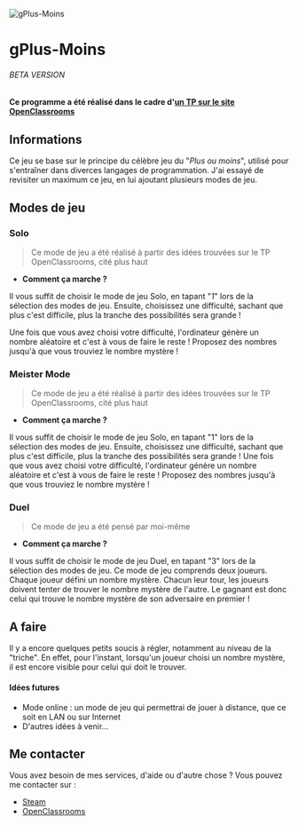 ![gPlus-Moins](https://image.noelshack.com/fichiers/2017/44/2/1509451801-gplus-or-minus.png)

# gPlus-Moins
###### *BETA VERSION*
**Ce programme a été réalisé dans le cadre d'[un TP sur le site OpenClassrooms](https://openclassrooms.com/courses/apprenez-a-programmer-en-c/tp-plus-ou-moins-votre-premier-jeu)**

## Informations
Ce jeu se base sur le principe du célèbre jeu du "*Plus ou moins*", utilisé pour s'entraîner dans diverces langages de programmation.
J'ai essayé de revisiter un maximum ce jeu, en lui ajoutant plusieurs modes de jeu.

## Modes de jeu
### Solo
> Ce mode de jeu a été réalisé à partir des idées trouvées sur le TP OpenClassrooms, cité plus haut
  * **Comment ça marche ?**
  
  Il vous suffit de choisir le mode de jeu Solo, en tapant "*1*" lors de la sélection des modes de jeu.
  Ensuite, choisissez une difficulté, sachant que plus c'est difficile, plus la tranche des possibilités sera grande !

  Une fois que vous avez choisi votre difficulté, l'ordinateur génère un nombre aléatoire et c'est à vous de faire le reste !
  Proposez des nombres jusqu'à que vous trouviez le nombre mystère !


### Meister Mode
> Ce mode de jeu a été réalisé à partir des idées trouvées sur le TP OpenClassrooms, cité plus haut
  * **Comment ça marche ?**
  
  Il vous suffit de choisir le mode de jeu Solo, en tapant "1" lors de la sélection des modes de jeu. Ensuite, choisissez une difficulté, sachant que plus c'est difficile, plus la tranche des possibilités sera grande !
  Une fois que vous avez choisi votre difficulté, l'ordinateur génère un nombre aléatoire et c'est à vous de faire le reste !                         Proposez des nombres jusqu'à que vous trouviez le nombre mystère !



### Duel
> Ce mode de jeu a été pensé par moi-même
  * **Comment ça marche ?**
  
  Il vous suffit de choisir le mode de jeu Duel, en tapant "3" lors de la sélection des modes de jeu. Ce mode de jeu comprends deux joueurs. Chaque joueur défini un nombre mystère. Chacun leur tour, les joueurs doivent tenter de trouver le nombre mystère de l'autre. Le gagnant est donc celui qui trouve le nombre mystère de son adversaire en premier !

## A faire
Il y a encore quelques petits soucis à régler, notamment au niveau de la "triche". En effet, pour l'instant, lorsqu'un joueur choisi un nombre mystère, il est encore visible pour celui qui doit le trouver.
#### Idées futures
  * Mode online : un mode de jeu qui permettrai de jouer à distance, que ce soit en LAN ou sur Internet
  * D'autres idées à venir...

## Me contacter
Vous avez besoin de mes services, d'aide ou d'autre chose ?
Vous pouvez me contacter sur :
* [Steam](https://steamcommunity.com/id/EpicGaby)
* [OpenClassrooms](https://openclassrooms.com/membres/gabrielsantamaria)
